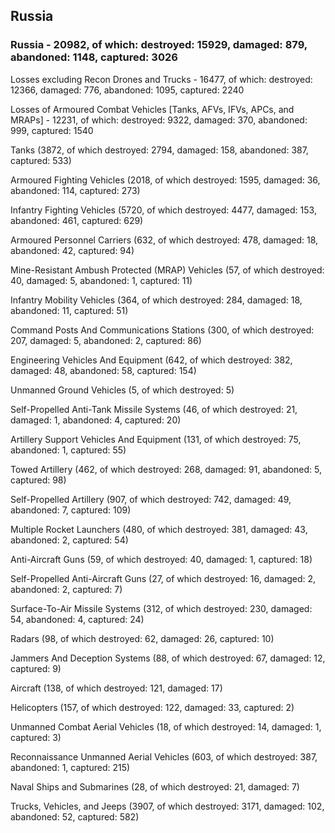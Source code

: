 
 
 ## Russia
 
 ### Russia - 20982, of which: destroyed: 15929, damaged: 879, abandoned: 1148, captured: 3026

 Losses excluding Recon Drones and Trucks - 16477, of which: destroyed: 12366, damaged: 776, abandoned: 1095, captured: 2240

 Losses of Armoured Combat Vehicles [Tanks, AFVs, IFVs, APCs, and MRAPs] - 12231, of which: destroyed: 9322, damaged: 370, abandoned: 999, captured: 1540

 

 

 Tanks (3872, of which destroyed: 2794, damaged: 158, abandoned: 387, captured: 533)

 Armoured Fighting Vehicles (2018, of which destroyed: 1595, damaged: 36, abandoned: 114, captured: 273)

 Infantry Fighting Vehicles (5720, of which destroyed: 4477, damaged: 153, abandoned: 461, captured: 629)

 Armoured Personnel Carriers (632, of which destroyed: 478, damaged: 18, abandoned: 42, captured: 94)

 Mine-Resistant Ambush Protected (MRAP) Vehicles (57, of which destroyed: 40, damaged: 5, abandoned: 1, captured: 11)

 Infantry Mobility Vehicles (364, of which destroyed: 284, damaged: 18, abandoned: 11, captured: 51)

 Command Posts And Communications Stations (300, of which destroyed: 207, damaged: 5, abandoned: 2, captured: 86)

 Engineering Vehicles And Equipment (642, of which destroyed: 382, damaged: 48, abandoned: 58, captured: 154)

 Unmanned Ground Vehicles (5, of which destroyed: 5)

 Self-Propelled Anti-Tank Missile Systems (46, of which destroyed: 21, damaged: 1, abandoned: 4, captured: 20)

 Artillery Support Vehicles And Equipment (131, of which destroyed: 75, abandoned: 1, captured: 55)

 Towed Artillery (462, of which destroyed: 268, damaged: 91, abandoned: 5, captured: 98)

 Self-Propelled Artillery (907, of which destroyed: 742, damaged: 49, abandoned: 7, captured: 109)

 Multiple Rocket Launchers (480, of which destroyed: 381, damaged: 43, abandoned: 2, captured: 54)

 Anti-Aircraft Guns (59, of which destroyed: 40, damaged: 1, captured: 18)

 Self-Propelled Anti-Aircraft Guns (27, of which destroyed: 16, damaged: 2, abandoned: 2, captured: 7)

 Surface-To-Air Missile Systems (312, of which destroyed: 230, damaged: 54, abandoned: 4, captured: 24)

 Radars (98, of which destroyed: 62, damaged: 26, captured: 10)

 Jammers And Deception Systems (88, of which destroyed: 67, damaged: 12, captured: 9)

 Aircraft (138, of which destroyed: 121, damaged: 17)

 Helicopters (157, of which destroyed: 122, damaged: 33, captured: 2)

 Unmanned Combat Aerial Vehicles (18, of which destroyed: 14, damaged: 1, captured: 3)

 Reconnaissance Unmanned Aerial Vehicles (603, of which destroyed: 387, abandoned: 1, captured: 215)

 Naval Ships and Submarines (28, of which destroyed: 21, damaged: 7)

 Trucks, Vehicles, and Jeeps (3907, of which destroyed: 3171, damaged: 102, abandoned: 52, captured: 582)

